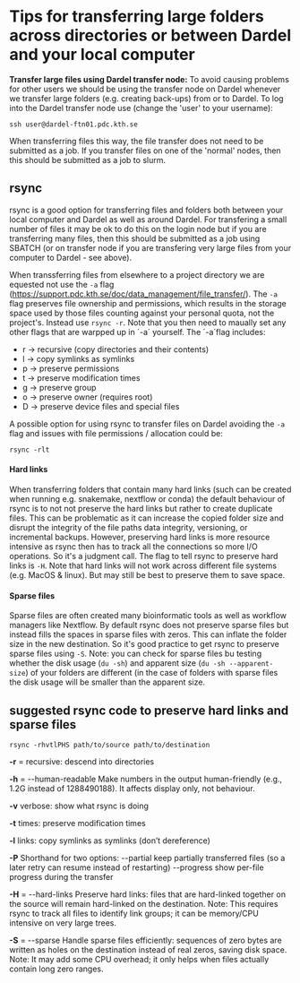 # Tips for transferring large folders across directories or between Dardel and your local computer

**Transfer large files using Dardel transfer node:** To avoid causing problems for other users we should be using the transfer node on Dardel whenever we transfer large folders (e.g. creating back-ups) from or to Dardel. To log into the Dardel transfer node use (change the 'user' to your username): 

`ssh user@dardel-ftn01.pdc.kth.se`

When transferring files this way, the file transfer does not need to be submitted as a job. If you transfer files on one of the 'normal' nodes, then this should be submitted as a job to slurm.

## rsync 
rsync is a good option for transferring files and folders both between your local computer and Dardel as well as around Dardel. For transfering a small number of files it may be ok to do this on the login node but if you are transferring many files, then this should be submitted as a job using SBATCH (or on transfer node if you are transfering very large files from your computer to Dardel - see above). 

When transsferring files from elsewhere to a project directory we are equested not use the `-a` flag (https://support.pdc.kth.se/doc/data_management/file_transfer/). The `-a` flag preserves file ownership and permissions, which results in the storage space used by those files counting against your personal quota, not the project's. Instead use `rsync -r`. Note that you then need to maually set any other flags that are warpped up in ´-a´ yourself. The ´-a´flag includes:
- r → recursive (copy directories and their contents)
- l → copy symlinks as symlinks
- p → preserve permissions
- t → preserve modification times
- g → preserve group
- o → preserve owner (requires root)
- D → preserve device files and special files

A possible option for using rsync to transfer files on Dardel avoiding the `-a` flag and issues with file permissions / allocation could be:

`rsync -rlt`

#### Hard links
When transferring folders that contain many hard links (such can be created when running e.g. snakemake, nextflow or conda) the default behaviour of rsync is to not not preserve the hard links but rather to create duplicate files. This can be problematic as it can increase the copied folder size and disrupt the integrity of the file paths data integrity, versioning, or incremental backups. However, preserving hard links is more resource intensive as rsync then has to track all the connections so more I/O operations. So it's a judgment call. The flag to tell rsync to preserve hard links is `-H`. Note that hard links will not work across different file systems (e.g. MacOS & linux). But may still be best to preserve them to save space.  

#### Sparse files
Sparse files are often created many bioinformatic tools as well as workflow managers like Nextflow. By default rsync does not preserve sparse files but instead fills the spaces in sparse files with zeros. This can inflate the folder size in the new destination. So it's good practice to get rsync to preserve sparse files using `-S`. Note: you can check for sparse files bu testing whether the disk usage (`du -sh`) and apparent size (`du -sh --apparent-size`) of your folders are different (in the case of folders with sparse files the disk usage will be smaller than the apparent size.  

## suggested rsync code to preserve hard links and sparse files
`rsync -rhvtlPHS path/to/source path/to/destination`

**-r** =   recursive: descend into directories

**-h** = --human-readable
Make numbers in the output human-friendly (e.g., 1.2G instead of 1288490188). It affects display only, not behaviour.

**-v**   verbose: show what rsync is doing

**-t**   times: preserve modification times

**-l**   links: copy symlinks as symlinks (don’t dereference)

**-P**
Shorthand for two options:
--partial keep partially transferred files (so a later retry can resume instead of restarting)
--progress show per-file progress during the transfer

**-H** = --hard-links
Preserve hard links: files that are hard-linked together on the source will remain hard-linked on the destination.
Note: This requires rsync to track all files to identify link groups; it can be memory/CPU intensive on very large trees.

**-S** = --sparse
Handle sparse files efficiently: sequences of zero bytes are written as holes on the destination instead of real zeros, saving disk space. Note: It may add some CPU overhead; it only helps when files actually contain long zero ranges.





